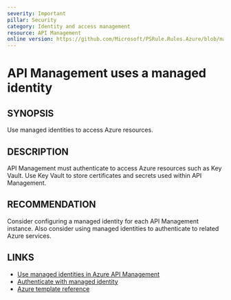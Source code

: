 ```yaml
---
severity: Important
pillar: Security
category: Identity and access management
resource: API Management
online version: https://github.com/Microsoft/PSRule.Rules.Azure/blob/main/docs/rules/en/Azure.APIM.ManagedIdentity.md
---
```


# API Management uses a managed identity

## SYNOPSIS

Use managed identities to access Azure resources.

## DESCRIPTION

API Management must authenticate to access Azure resources such as Key Vault.
Use Key Vault to store certificates and secrets used within API Management.

## RECOMMENDATION

Consider configuring a managed identity for each API Management instance.
Also consider using managed identities to authenticate to related Azure services.

## LINKS

- [Use managed identities in Azure API Management](https://docs.microsoft.com/en-us/azure/api-management/api-management-howto-use-managed-service-identity)
- [Authenticate with managed identity](https://docs.microsoft.com/en-us/azure/api-management/api-management-authentication-policies#ManagedIdentity)
- [Azure template reference](https://docs.microsoft.com/en-us/azure/templates/microsoft.apimanagement/2019-12-01/service#ApiManagementServiceIdentity)
